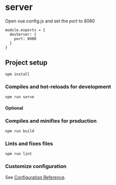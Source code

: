 # server
Open vue.config.js and set the port to 8080
```
module.exports = {
  devServer: {
    port: 8080
  }
}
```
## Project setup
```
npm install
```

### Compiles and hot-reloads for development
```
npm run serve
```

#### Optional
### Compiles and minifies for production
```
npm run build
```

### Lints and fixes files
```
npm run lint
```

### Customize configuration
See [Configuration Reference](https://cli.vuejs.org/config/).
